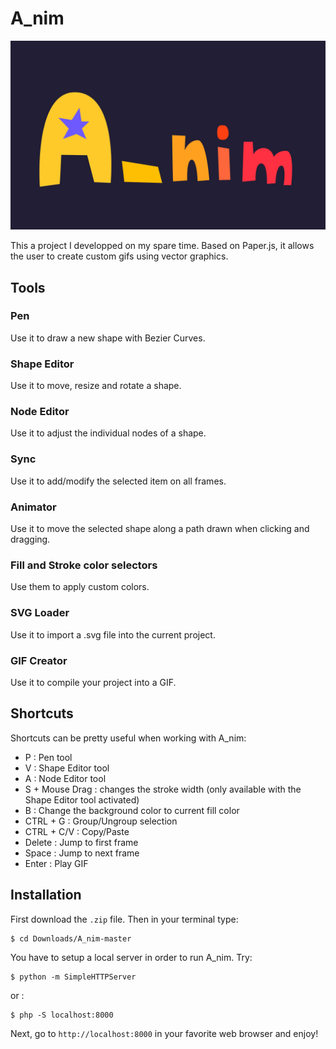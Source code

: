 
# A_nim

<img src="A_nim.gif">


This a project I developped on my spare time. Based on Paper.js, it allows the user to create custom gifs using vector graphics.

## Tools

### Pen  

Use it to draw a new shape with Bezier Curves.

### Shape Editor 

Use it to move, resize and rotate a shape.

### Node Editor

Use it to adjust the individual nodes of a shape. 

### Sync

Use it to add/modify the selected item on all frames.


### Animator 

Use it to move the selected shape along a path drawn when clicking and dragging.

### Fill and Stroke color selectors 

Use them to apply custom colors.

### SVG Loader

Use it to import a .svg file into the current project.

### GIF Creator

Use it to compile your project into a GIF.


## Shortcuts

Shortcuts can be pretty useful when working with A_nim:

- P : Pen tool
- V : Shape Editor tool
- A : Node Editor tool
- S + Mouse Drag : changes the stroke width (only available with the Shape Editor tool activated)
- B : Change the background color to current fill color
- CTRL + G : Group/Ungroup selection
- CTRL + C/V : Copy/Paste
- Delete : Jump to first frame
- Space : Jump to next frame
- Enter : Play GIF



## Installation

First download the `.zip` file. Then in your terminal type:

```shell
$ cd Downloads/A_nim-master
```

You have to setup a local server in order to run A_nim. Try:
```shell
$ python -m SimpleHTTPServer
```
or :

```shell
$ php -S localhost:8000
```


Next, go to `http://localhost:8000` in your favorite web browser and enjoy!
